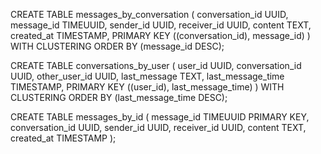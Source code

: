 CREATE TABLE messages_by_conversation (
  conversation_id UUID,
  message_id TIMEUUID,
  sender_id UUID,
  receiver_id UUID,
  content TEXT,
  created_at TIMESTAMP,
  PRIMARY KEY ((conversation_id), message_id)
) WITH CLUSTERING ORDER BY (message_id DESC);

CREATE TABLE conversations_by_user (
  user_id UUID,
  conversation_id UUID,
  other_user_id UUID,
  last_message TEXT,
  last_message_time TIMESTAMP,
  PRIMARY KEY ((user_id), last_message_time)
) WITH CLUSTERING ORDER BY (last_message_time DESC);

CREATE TABLE messages_by_id (
  message_id TIMEUUID PRIMARY KEY,
  conversation_id UUID,
  sender_id UUID,
  receiver_id UUID,
  content TEXT,
  created_at TIMESTAMP
);